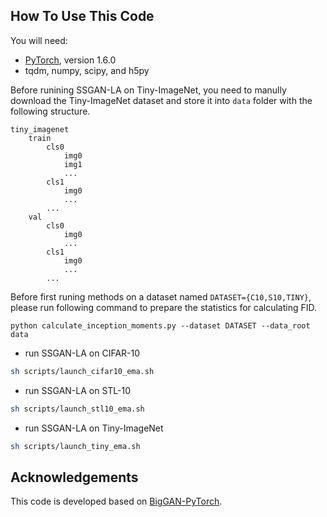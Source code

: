 ## How To Use This Code
You will need:

- [PyTorch](https://PyTorch.org/), version 1.6.0
- tqdm, numpy, scipy, and h5py

Before runining SSGAN-LA on Tiny-ImageNet, you need to manully download the Tiny-ImageNet dataset and store it into `data` folder with the following structure.

```
tiny_imagenet
    train
        cls0
            img0
            img1
            ...
        cls1
            img0
            ...
        ...
    val
        cls0
            img0
            ...
        cls1
            img0
            ...
        ...
```

Before first runing methods on a dataset named `DATASET={C10,S10,TINY}`, please run following command to prepare the statistics for calculating FID.

```shell
python calculate_inception_moments.py --dataset DATASET --data_root data
```

- run SSGAN-LA on CIFAR-10

```sh
sh scripts/launch_cifar10_ema.sh
```

- run SSGAN-LA on STL-10

```sh
sh scripts/launch_stl10_ema.sh
```

- run SSGAN-LA on Tiny-ImageNet

```sh
sh scripts/launch_tiny_ema.sh
```

## Acknowledgements

This code is developed based on [BigGAN-PyTorch](https://github.com/ajbrock/BigGAN-PyTorch).